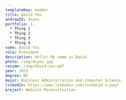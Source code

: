 ```yaml
---
templateKey: member
title: David You
andrewID: dsyou
portfolio: |-
  * Thing 1
  * Thing 2
  * Thing 3
  * Thing 4
name: David You
role: President
description: Hello! My name is David
photo: /img/dsyou.jpg
resume: /img/david-you.pdf
year: 2023
degree: BS
major: Business Administration and Computer Science
linkedIn: https://www.linkedin.com/in/david-s-you/
project: Website Reconstruction
---
```

